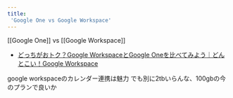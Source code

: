 ```yaml
---
title:
 'Google One vs Google Workspace'
---
```


[[Google One]] vs [[Google Workspace]]
- [どっちがおトク？Google WorkspaceとGoogle Oneを比べてみよう｜どんとこい！Google Workspace](https://www.dontokoiapps.com/googleworkspace/google-workspace-vs-google-one)

google workspaceのカレンダー連携は魅力
でも別に2tbいらんな、100gbの今のプランで良いか
